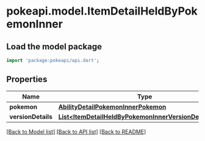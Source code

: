 # pokeapi.model.ItemDetailHeldByPokemonInner

## Load the model package
```dart
import 'package:pokeapi/api.dart';
```

## Properties
Name | Type | Description | Notes
------------ | ------------- | ------------- | -------------
**pokemon** | [**AbilityDetailPokemonInnerPokemon**](AbilityDetailPokemonInnerPokemon.md) |  | 
**versionDetails** | [**List&lt;ItemDetailHeldByPokemonInnerVersionDetailsInner&gt;**](ItemDetailHeldByPokemonInnerVersionDetailsInner.md) |  | 

[[Back to Model list]](../README.md#documentation-for-models) [[Back to API list]](../README.md#documentation-for-api-endpoints) [[Back to README]](../README.md)


